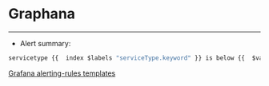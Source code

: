 # Graphana

---

- Alert summary:
```jsx
servicetype {{  index $labels "serviceType.keyword" }} is below {{  $values.C.Value }}  treshold.
```
[Grafana alerting-rules templates](https://grafana.com/docs/grafana/latest/alerting/alerting-rules/templates/)
